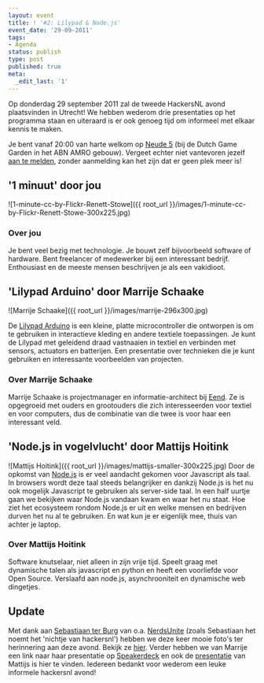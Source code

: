 ```yaml
---
layout: event
title: ! '#2: Lilypad & Node.js'
event_date: '29-09-2011'
tags:
- Agenda
status: publish
type: post
published: true
meta:
  _edit_last: '1'
---
```


Op donderdag 29 september 2011 zal de tweede HackersNL avond plaatsvinden in Utrecht! We hebben wederom drie presentaties op het programma staan en uiteraard is er ook genoeg tijd om informeel met elkaar kennis te maken.

Je bent vanaf 20:00 van harte welkom op <a title="Lokatie" href="{{ root_url }}/locatie.html">Neude 5</a> (bij de Dutch Game Garden in het ABN AMRO gebouw). Vergeet echter niet vantevoren jezelf <a title="Reserveren" href="{{ root_url }}/aanmelden.html">aan te melden</a>, zonder aanmelding kan het zijn dat er geen plek meer is!

## '1 minuut' door jou

![1-minute-cc-by-Flickr-Renett-Stowe]({{ root_url }}/images/1-minute-cc-by-Flickr-Renett-Stowe-300x225.jpg)

### Over jou

Je bent veel bezig met technologie. Je bouwt zelf bijvoorbeeld software of hardware. Bent freelancer
of medewerker bij een interessant bedrijf. Enthousiast en de meeste mensen beschrijven je als een vakidioot.

## 'Lilypad Arduino' door Marrije Schaake

![Marrije Schaake]({{ root_url }}/images/marrije-296x300.jpg)

De [Lilypad Arduino](http://www.arduino.cc/en/Main/ArduinoBoardLilyPad) is een kleine, platte
microcontroller die ontworpen is om te gebruiken in interactieve kleding en andere textiele
toepassingen. Je kunt de Lilypad met geleidend draad vastnaaien in textiel en verbinden met
sensors, actuators en batterijen. Een presentatie over technieken die je kunt gebruiken en
interessante voorbeelden van projecten.

### Over Marrije Schaake

Marrije Schaake is projectmanager en informatie-architect bij [Eend](http://eend.nl). Ze is
opgegroeid met ouders en grootouders die zich interesseerden voor textiel en voor computers, dus
de combinatie van die twee is voor haar een interessant veld.

## 'Node.js in vogelvlucht' door Mattijs Hoitink

![Mattijs Hoitink]({{ root_url }}/images/mattijs-smaller-300x225.jpg)
Door de opkomst van [Node.js](http://nodejs.org) is er veel aandacht gekomen voor Javascript als
taal. In browsers wordt deze taal steeds belangrijker en dankzij Node.js is het nu ook mogelijk
Javascript te gebruiken als server-side taal. In een half uurtje gaan we bekijken waar Node.js
vandaan kwam en waar het nu staat. Hoe ziet het ecosysteem rondom Node.js er uit en welke mensen
en bedrijven durven het nu al te gebruiken. En wat kun je er eigenlijk mee, thuis van achter je laptop.

### Over Mattijs Hoitink

Software knutselaar, niet alleen in zijn vrije tijd. Speelt graag met dynamische talen als
javascript en python en heeft een voorliefde voor Open Source. Verslaafd aan node.js,
asynchrooniteit en dynamische web dingetjes.

## Update
Met dank aan [Sebastiaan ter Burg](http://www.sebastiaanterburg.nl) van o.a. [NerdsUnite](http://www.nerdsunite.nl)
(zoals Sebastiaan het noemt het 'nichtje van hackersnl') hebben we deze keer mooie foto's ter
herinnering aan deze avond. Bekijk ze [hier](http://www.flickr.com/photos/ter-burg/sets/72157627782056580/).
Verder hebben we van Marrije een link naar haar presentatie op [Speakerdeck](http://speakerdeck.com/u/marrije/p/lilypad-arduino)
en ook de [presentatie](http://speakerdeck.com/u/mattijs/p/nodejs-een-introductie) van Mattijs is hier te vinden.
Iedereen bedankt voor wederom een leuke informele hackersnl avond!
